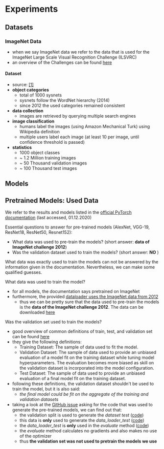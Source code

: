 # Experiments

## Datasets

### ImageNet Data
- when we say ImageNet data we refer to the data that is used for the ImageNet Large Scale Visual Recognition Challenge (ILSVRC)
- an overview of the Challenges can be found [here](http://image-net.org/challenges/LSVRC/)
#### Dataset 
- source: [[1]](https://arxiv.org/pdf/1409.0575.pdf)  
- **object categories**
    - total of 1000 sysnets
    - sysnets follow the WordNet hierarchy (2014)
    - since 2012 the used categories remained consistent
- **data collection**
    - images are retrieved by querying multiple search engines
- **image classification**
    - humans label the images (using Amazon Mechanical Turk) using Wikipedia definition
    - multiple users label each image (at least 10 per image, until confidence threshold is passed)
- **statistics**
    - 1000 object classes
    - ~ 1.2 Million training images
    - ~ 50 Thousand validation images
    - ~ 100 Thousand test images

## Models  

## Pretrained Models: Used Data
We refer to the results and models listed in the 
[official PyTorch documentation](https://pytorch.org/docs/stable/torchvision/models.html) (last accessed, 01.12.2020)

Essential questions to answer for pre-trained models (AlexNet, VGG-19, ResNet18, ResNet50, Resnet152):
- What data was used to pre-train the models? (short answer: **data of ImageNet challenge 2012**)
- Was the validation dataset used to train the models? (short answer: **NO** )

What data was exactly used to train the models can not be answered by the information given in the documentation. 
Nevertheless, we can make some qualified guesses. 

What data was used to train the model? 
- for all models, the documentation says pretrained on ImageNet
- furthermore, the provided 
[dataloader uses the ImageNet data from 2012](https://github.com/pytorch/vision/blob/6e7ed49a93a1b0d47cef7722ea2c2f525dcb8795/torchvision/datasets/imagenet.py#L11-L15)
    - thus we can be pretty sure that the data used to pre-train the models is the **data of the ImageNet challenge 2012**. 
    The data can be downloaded [here](http://image-net.org/challenges/LSVRC/2012/downloads.php#images)

Was the validation set used to train the models?
- good overview of common definitions of train, test, and validation set can be found [here](https://machinelearningmastery.com/difference-test-validation-datasets/)
- they give the following definitions: 
    - Training Dataset: The sample of data used to fit the model.
    - Validation Dataset: The sample of data used to provide an unbiased evaluation of a model fit on the training dataset while tuning model hyperparameters. The evaluation becomes more biased as skill on the validation dataset is incorporated into the model configuration.
    - Test Dataset: The sample of data used to provide an unbiased evaluation of a final model fit on the training dataset.
- following these definitions, the validation dataset shouldn't be used to train the model, but it is also said: 
    - *the final model could be fit on the aggregate of the training and validation datasets*
- taking a look at the [GitHub issue](https://github.com/pytorch/vision/issues/2469) asking for the code that was used
 to generate the pre-trained models, we can find out that:
    - the validation split is used to generate the *dataset test* ([code](https://github.com/pytorch/vision/blob/6e7ed49a93a1b0d47cef7722ea2c2f525dcb8795/references/classification/train.py#L110-L138))
    - this data is **only** used to generate the *data_loader_test* ([code](https://github.com/pytorch/vision/blob/6e7ed49a93a1b0d47cef7722ea2c2f525dcb8795/references/classification/train.py#L164))
    - the *data_loader_test* is **only** used in the *evaluate* method ([code](https://github.com/pytorch/vision/blob/6e7ed49a93a1b0d47cef7722ea2c2f525dcb8795/references/classification/train.py#L48-L71))
    - the *evaluate* method calculates no gradients and also makes no use of the optimizer
    - thus **the validation set was not used to pretrain the models we use** 




